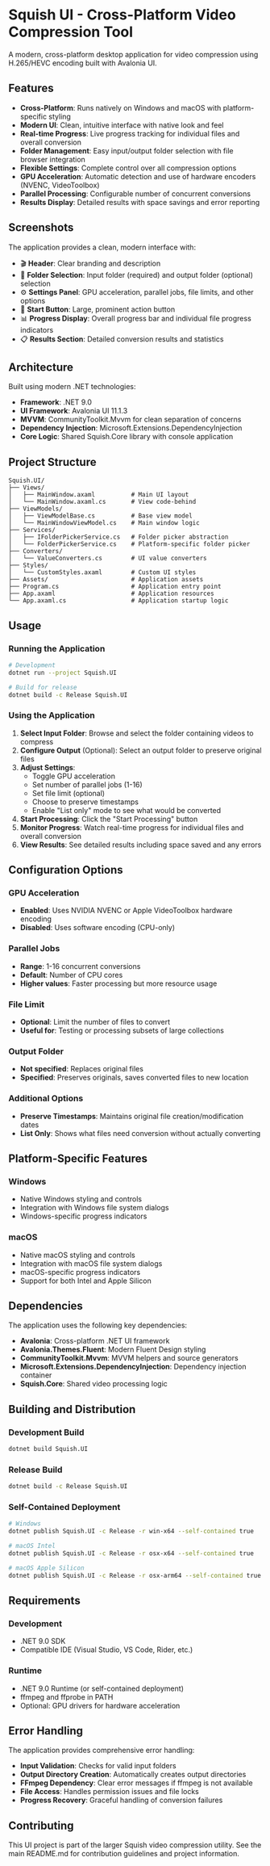 # Squish UI - Cross-Platform Video Compression Tool

A modern, cross-platform desktop application for video compression using H.265/HEVC encoding built with Avalonia UI.

## Features

- **Cross-Platform**: Runs natively on Windows and macOS with platform-specific styling
- **Modern UI**: Clean, intuitive interface with native look and feel
- **Real-time Progress**: Live progress tracking for individual files and overall conversion
- **Folder Management**: Easy input/output folder selection with file browser integration
- **Flexible Settings**: Complete control over all compression options
- **GPU Acceleration**: Automatic detection and use of hardware encoders (NVENC, VideoToolbox)
- **Parallel Processing**: Configurable number of concurrent conversions
- **Results Display**: Detailed results with space savings and error reporting

## Screenshots

The application provides a clean, modern interface with:
- 🎬 **Header**: Clear branding and description
- 📁 **Folder Selection**: Input folder (required) and output folder (optional) selection
- ⚙️ **Settings Panel**: GPU acceleration, parallel jobs, file limits, and other options
- 🚀 **Start Button**: Large, prominent action button
- 📊 **Progress Display**: Overall progress bar and individual file progress indicators
- 📋 **Results Section**: Detailed conversion results and statistics

## Architecture

Built using modern .NET technologies:

- **Framework**: .NET 9.0
- **UI Framework**: Avalonia UI 11.1.3
- **MVVM**: CommunityToolkit.Mvvm for clean separation of concerns
- **Dependency Injection**: Microsoft.Extensions.DependencyInjection
- **Core Logic**: Shared Squish.Core library with console application

## Project Structure

```
Squish.UI/
├── Views/
│   ├── MainWindow.axaml          # Main UI layout
│   └── MainWindow.axaml.cs       # View code-behind
├── ViewModels/
│   ├── ViewModelBase.cs          # Base view model
│   └── MainWindowViewModel.cs    # Main window logic
├── Services/
│   ├── IFolderPickerService.cs   # Folder picker abstraction
│   └── FolderPickerService.cs    # Platform-specific folder picker
├── Converters/
│   └── ValueConverters.cs        # UI value converters
├── Styles/
│   └── CustomStyles.axaml        # Custom UI styles
├── Assets/                       # Application assets
├── Program.cs                    # Application entry point
├── App.axaml                     # Application resources
└── App.axaml.cs                  # Application startup logic
```

## Usage

### Running the Application

```bash
# Development
dotnet run --project Squish.UI

# Build for release
dotnet build -c Release Squish.UI
```

### Using the Application

1. **Select Input Folder**: Browse and select the folder containing videos to compress
2. **Configure Output** (Optional): Select an output folder to preserve original files
3. **Adjust Settings**:
   - Toggle GPU acceleration
   - Set number of parallel jobs (1-16)
   - Set file limit (optional)
   - Choose to preserve timestamps
   - Enable "List only" mode to see what would be converted
4. **Start Processing**: Click the "Start Processing" button
5. **Monitor Progress**: Watch real-time progress for individual files and overall conversion
6. **View Results**: See detailed results including space saved and any errors

## Configuration Options

### GPU Acceleration
- **Enabled**: Uses NVIDIA NVENC or Apple VideoToolbox hardware encoding
- **Disabled**: Uses software encoding (CPU-only)

### Parallel Jobs
- **Range**: 1-16 concurrent conversions
- **Default**: Number of CPU cores
- **Higher values**: Faster processing but more resource usage

### File Limit
- **Optional**: Limit the number of files to convert
- **Useful for**: Testing or processing subsets of large collections

### Output Folder
- **Not specified**: Replaces original files
- **Specified**: Preserves originals, saves converted files to new location

### Additional Options
- **Preserve Timestamps**: Maintains original file creation/modification dates
- **List Only**: Shows what files need conversion without actually converting

## Platform-Specific Features

### Windows
- Native Windows styling and controls
- Integration with Windows file system dialogs
- Windows-specific progress indicators

### macOS
- Native macOS styling and controls
- Integration with macOS file system dialogs
- macOS-specific progress indicators
- Support for both Intel and Apple Silicon

## Dependencies

The application uses the following key dependencies:

- **Avalonia**: Cross-platform .NET UI framework
- **Avalonia.Themes.Fluent**: Modern Fluent Design styling
- **CommunityToolkit.Mvvm**: MVVM helpers and source generators
- **Microsoft.Extensions.DependencyInjection**: Dependency injection container
- **Squish.Core**: Shared video processing logic

## Building and Distribution

### Development Build
```bash
dotnet build Squish.UI
```

### Release Build
```bash
dotnet build -c Release Squish.UI
```

### Self-Contained Deployment
```bash
# Windows
dotnet publish Squish.UI -c Release -r win-x64 --self-contained true

# macOS Intel
dotnet publish Squish.UI -c Release -r osx-x64 --self-contained true

# macOS Apple Silicon
dotnet publish Squish.UI -c Release -r osx-arm64 --self-contained true
```

## Requirements

### Development
- .NET 9.0 SDK
- Compatible IDE (Visual Studio, VS Code, Rider, etc.)

### Runtime
- .NET 9.0 Runtime (or self-contained deployment)
- ffmpeg and ffprobe in PATH
- Optional: GPU drivers for hardware acceleration

## Error Handling

The application provides comprehensive error handling:

- **Input Validation**: Checks for valid input folders
- **Output Directory Creation**: Automatically creates output directories
- **FFmpeg Dependency**: Clear error messages if ffmpeg is not available
- **File Access**: Handles permission issues and file locks
- **Progress Recovery**: Graceful handling of conversion failures

## Contributing

This UI project is part of the larger Squish video compression utility. See the main README.md for contribution guidelines and project information.